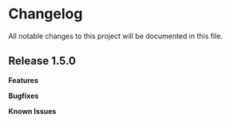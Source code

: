 # Changelog

All notable changes to this project will be documented in this file.

## Release 1.5.0

**Features**

**Bugfixes**

**Known Issues**
